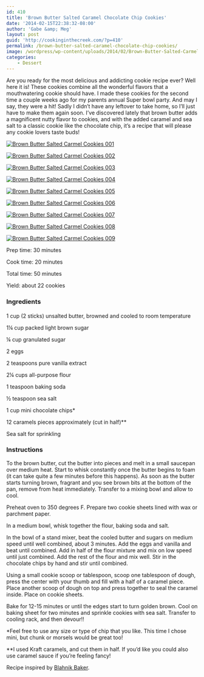 ```yaml
---
id: 410
title: 'Brown Butter Salted Caramel Chocolate Chip Cookies'
date: '2014-02-15T22:38:32-08:00'
author: 'Gabe &amp; Meg'
layout: post
guid: 'http://cookinginthecreek.com/?p=410'
permalink: /brown-butter-salted-caramel-chocolate-chip-cookies/
image: /wordpress/wp-content/uploads/2014/02/Brown-Butter-Salted-Carmel-Cookies-009.jpg
categories:
    - Dessert
---
```


Are you ready for the most delicious and addicting cookie recipe ever? Well here it is! These cookies combine all the wonderful flavors that a mouthwatering cookie should have. I made these cookies for the second time a couple weeks ago for my parents annual Super bowl party. And may I say, they were a hit! Sadly I didn’t have any leftover to take home, so I’ll just have to make them again soon. I’ve discovered lately that brown butter adds a magnificent nutty flavor to cookies, and with the added caramel and sea salt to a classic cookie like the chocolate chip, it’s a recipe that will please any cookie lovers taste buds!

[![Brown Butter Salted Carmel Cookies 001](http://cookinginthecreek.com/wordpress/wp-content/uploads/2014/02/Brown-Butter-Salted-Carmel-Cookies-001-1024x680.jpg)](http://cookinginthecreek.com/wordpress/wp-content/uploads/2014/02/Brown-Butter-Salted-Carmel-Cookies-001.jpg)

[![Brown Butter Salted Carmel Cookies 002](http://cookinginthecreek.com/wordpress/wp-content/uploads/2014/02/Brown-Butter-Salted-Carmel-Cookies-002-1024x680.jpg)](http://cookinginthecreek.com/wordpress/wp-content/uploads/2014/02/Brown-Butter-Salted-Carmel-Cookies-002.jpg)

[![Brown Butter Salted Carmel Cookies 003](http://cookinginthecreek.com/wordpress/wp-content/uploads/2014/02/Brown-Butter-Salted-Carmel-Cookies-003-1024x680.jpg)](http://cookinginthecreek.com/wordpress/wp-content/uploads/2014/02/Brown-Butter-Salted-Carmel-Cookies-003.jpg)

[![Brown Butter Salted Carmel Cookies 004](http://cookinginthecreek.com/wordpress/wp-content/uploads/2014/02/Brown-Butter-Salted-Carmel-Cookies-004-1024x680.jpg)](http://cookinginthecreek.com/wordpress/wp-content/uploads/2014/02/Brown-Butter-Salted-Carmel-Cookies-004.jpg)

[![Brown Butter Salted Carmel Cookies 005](http://cookinginthecreek.com/wordpress/wp-content/uploads/2014/02/Brown-Butter-Salted-Carmel-Cookies-005-1024x680.jpg)](http://cookinginthecreek.com/wordpress/wp-content/uploads/2014/02/Brown-Butter-Salted-Carmel-Cookies-005.jpg)

[![Brown Butter Salted Carmel Cookies 006](http://cookinginthecreek.com/wordpress/wp-content/uploads/2014/02/Brown-Butter-Salted-Carmel-Cookies-006-1024x682.jpg)](http://cookinginthecreek.com/wordpress/wp-content/uploads/2014/02/Brown-Butter-Salted-Carmel-Cookies-006.jpg)

[![Brown Butter Salted Carmel Cookies 007](http://cookinginthecreek.com/wordpress/wp-content/uploads/2014/02/Brown-Butter-Salted-Carmel-Cookies-007-1024x680.jpg)](http://cookinginthecreek.com/wordpress/wp-content/uploads/2014/02/Brown-Butter-Salted-Carmel-Cookies-007.jpg)

[![Brown Butter Salted Carmel Cookies 008](http://cookinginthecreek.com/wordpress/wp-content/uploads/2014/02/Brown-Butter-Salted-Carmel-Cookies-008-1024x680.jpg)](http://cookinginthecreek.com/wordpress/wp-content/uploads/2014/02/Brown-Butter-Salted-Carmel-Cookies-008.jpg)

[![Brown Butter Salted Carmel Cookies 009](http://cookinginthecreek.com/wordpress/wp-content/uploads/2014/02/Brown-Butter-Salted-Carmel-Cookies-009-1024x682.jpg)](http://cookinginthecreek.com/wordpress/wp-content/uploads/2014/02/Brown-Butter-Salted-Carmel-Cookies-009.jpg)

Prep time: 30 minutes

Cook time: 20 minutes

Total time: 50 minutes

Yield: about 22 cookies

### <span style="line-height: 1.5em;">Ingredients</span>

1 cup (2 sticks) unsalted butter, browned and cooled to room temperature

1¼ cup packed light brown sugar

¼ cup granulated sugar

2 eggs

2 teaspoons pure vanilla extract

2¼ cups all-purpose flour

1 teaspoon baking soda

½ teaspoon sea salt

1 cup mini chocolate chips\*

12 caramels pieces approximately (cut in half)\*\*

Sea salt for sprinkling

### Instructions

To the brown butter, cut the butter into pieces and melt in a small saucepan over medium heat. Start to whisk constantly once the butter begins to foam (it can take quite a few minutes before this happens). As soon as the butter starts turning brown, fragrant and you see brown bits at the bottom of the pan, remove from heat immediately. Transfer to a mixing bowl and allow to cool.

Preheat oven to 350 degrees F. Prepare two cookie sheets lined with wax or parchment paper.

In a medium bowl, whisk together the flour, baking soda and salt.

In the bowl of a stand mixer, beat the cooled butter and sugars on medium speed until well combined, about 3 minutes. Add the eggs and vanilla and beat until combined. Add in half of the flour mixture and mix on low speed until just combined. Add the rest of the flour and mix well. Stir in the chocolate chips by hand and stir until combined.

Using a small cookie scoop or tablespoon, scoop one tablespoon of dough, press the center with your thumb and fill with a half of a caramel piece. Place another scoop of dough on top and press together to seal the caramel inside. Place on cookie sheets.

Bake for 12-15 minutes or until the edges start to turn golden brown. Cool on baking sheet for two minutes and sprinkle cookies with sea salt. Transfer to cooling rack, and then devour!!

\*Feel free to use any size or type of chip that you like. This time I chose mini, but chunk or morsels would be great too!

\*\*I used Kraft caramels, and cut them in half. If you’d like you could also use caramel sauce if you’re feeling fancy!

Recipe inspired by [Blahnik Baker](http://blahnikbaker.com/2013/07/brown-butter-salted-caramel-chocolate/).